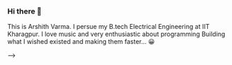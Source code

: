 ### Hi there 👋

This is Arshith Varma.
I persue my B.tech Electrical Engineering at IIT Kharagpur.
I love music and very enthusiastic about programming 
Building what I wished existed and making them faster... 😀

-->
